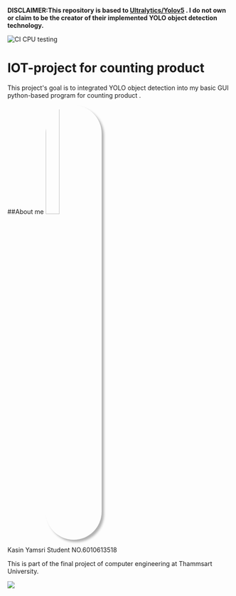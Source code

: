 **DISCLAIMER:This repository is based to [Ultralytics/Yolov5](https://github.com/ultralytics/yolov5) . I do not own or claim to be the creator of their implemented YOLO object detection technology.**

![CI CPU testing](https://github.com/ultralytics/yolov5/workflows/CI%20CPU%20testing/badge.svg)

# IOT-project for counting product
This project's goal is to integrated YOLO object detection into my basic GUI python-based program for counting product . 

##About me
<img src="https://i.imgur.com/OPVmXa2.jpg" style="width:25%;border-radius:500px;box-shadow:5px 5px 5px rgba(0,0,0,0.3);"/>

Kasin Yamsri 
Student NO.6010613518

This is part of the final project of computer engineering at Thammsart University.

<img src="https://i.imgur.com/Czql5dp.png"/>
